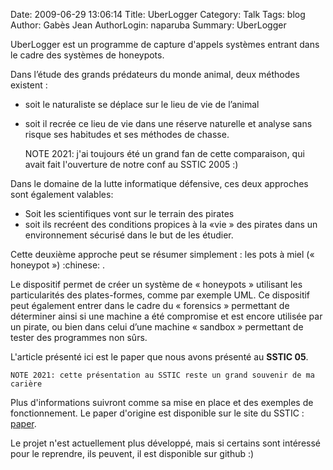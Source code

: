 Date: 2009-06-29 13:06:14
Title: UberLogger
Category: Talk
Tags: blog
Author: Gabès Jean
AuthorLogin: naparuba
Summary: UberLogger

<!-- relu -->


UberLogger est un programme de capture d'appels systèmes entrant dans le cadre des systèmes de honeypots.

Dans l’étude des grands prédateurs du monde animal, deux méthodes existent : 

 * soit le naturaliste se déplace sur le lieu de vie de l’animal 
 * soit il recrée ce lieu de vie dans une réserve naturelle et analyse sans risque ses habitudes et ses méthodes de chasse. 

    NOTE 2021: j'ai toujours été un grand fan de cette comparaison, qui avait fait l'ouverture de notre conf au SSTIC 2005 :)
   
Dans le domaine de la lutte informatique défensive, ces deux approches sont également valables:

 * Soit les scientifiques vont sur le terrain des pirates
 * soit ils recréent des conditions propices à la «vie » des pirates dans un environnement sécurisé dans le but de les étudier.

Cette deuxième approche peut se résumer simplement : les pots à miel (« honeypot »)  :chinese: . 

Le dispositif permet de créer un système de « honeypots » utilisant les particularités des plates-formes, comme par exemple UML. 
Ce dispositif peut également entrer dans le cadre du « forensics » permettant de déterminer ainsi si une machine a été compromise et est encore utilisée par un pirate, ou bien dans celui d’une machine « sandbox » permettant de tester des programmes non sûrs.

L'article présenté ici est le paper que nous avons présenté au **SSTIC 05**.

    NOTE 2021: cette présentation au SSTIC reste un grand souvenir de ma carière

Plus d'informations suivront comme sa mise en place et des exemples de fonctionnement. 
Le paper d'origine est disponible sur le site du SSTIC : <a href="http://actes.sstic.org/SSTIC05/UbberLogger/SSTIC05-article-Gabes_Alberdi_LeJamtel-UbberLogger.pdf">paper</a>.

Le projet n'est actuellement plus développé, mais si certains sont intéressé pour le reprendre, ils peuvent, il est disponible sur github :)
